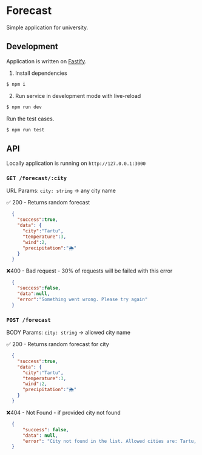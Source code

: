 # Forecast

Simple application for university.

## Development

Application is written on [Fastify](https://www.fastify.io/docs/latest/).

1. Install dependencies

```bash
$ npm i
```

2. Run service in development mode with live-reload

```bash
$ npm run dev
```

Run the test cases.

```bash
$ npm run test
```

## API

Locally application is running on `http://127.0.0.1:3000`

### `GET /forecast/:city`
  
URL Params: `city: string` -> any city name

✅ 200 - Returns random forecast
```json
  {
    "success":true,
    "data": {
      "city":"Tartu",
      "temperature":3,
      "wind":2,
      "precipitation":"🌦️"
    }
  }
```
  
❌400 - Bad request - 30% of requests will be failed with this error
```json
  {
    "success":false,
    "data":null,
    "error":"Something went wrong. Please try again"
  }
```

### `POST /forecast`
  
BODY Params: `city: string` -> allowed city name
  
✅ 200 - Returns random forecast for city
```json
  {
    "success":true,
    "data": {
      "city":"Tartu",
      "temperature":3,
      "wind":2,
      "precipitation":"🌦️"
    }
  }
 ```
  
❌404 - Not Found - if provided city not found
```json
  {
      "success": false,
      "data": null,
      "error": "City not found in the list. Allowed cities are: Tartu, Tallinn, Berlin, Barcelona, Paris, Copenhagen, Helsinki, Riga"
  }
```

